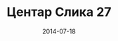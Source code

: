 ---
layout: default
modal-id: 45
date: 2014-07-18
img: centar/DSC_0315.jpg
alt: image-alt
store: Centar
title: Центар Слика 27
description: Intro LINQ is query language for C and VB introduced in .NET 3.5 and VS 2008. LINQ simplifies querying by offering one unified language to query different types of data sources. In order to use LINQ to query data source we need LINQ provider. Many providers are posted here and there is option to create our own providers, so basically you can query everything with the right provider. This means that a single query can be used to query data from DB, XML, lists etc.. Query SyntaxLINQ queries can be written in two basic ways.

---